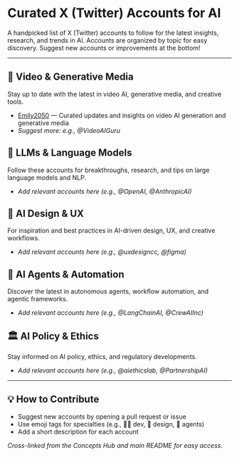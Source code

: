 # Curated X (Twitter) Accounts for AI

A handpicked list of X (Twitter) accounts to follow for the latest insights, research, and trends in AI. Accounts are organized by topic for easy discovery. Suggest new accounts or improvements at the bottom!

---

## 🎥 Video & Generative Media

Stay up to date with the latest in video AI, generative media, and creative tools.

- [Emily2050](https://x.com/IamEmily2050) — Curated updates and insights on video AI generation and generative media
- _Suggest more: e.g., @VideoAIGuru_

## 🧠 LLMs & Language Models

Follow these accounts for breakthroughs, research, and tips on large language models and NLP.

- _Add relevant accounts here (e.g., @OpenAI, @AnthropicAI)_

## 🎨 AI Design & UX

For inspiration and best practices in AI-driven design, UX, and creative workflows.

- _Add relevant accounts here (e.g., @uxdesigncc, @figma)_

## 🤖 AI Agents & Automation

Discover the latest in autonomous agents, workflow automation, and agentic frameworks.

- _Add relevant accounts here (e.g., @LangChainAI, @CrewAIInc)_

## 🏛️ AI Policy & Ethics

Stay informed on AI policy, ethics, and regulatory developments.

- _Add relevant accounts here (e.g., @aiethicslab, @PartnershipAI)_

---

## 💡 How to Contribute

- Suggest new accounts by opening a pull request or issue
- Use emoji tags for specialties (e.g., 🧑‍💻 dev, 🎨 design, 🤖 agents)
- Add a short description for each account

_Cross-linked from the Concepts Hub and main README for easy access._
